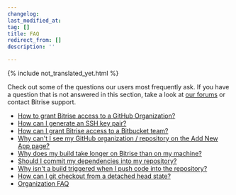```yaml
---
changelog: 
last_modified_at: 
tag: []
title: FAQ
redirect_from: []
description: ''

---
```

{% include not_translated_yet.html %}

Check out some of the questions our users most frequently ask. If you have a question that is not answered in this section, take a look at [our forums](https://discuss.bitrise.io/) or contact Bitrise support.

* [How to grant Bitrise access to a GitHub Organization?](/jp/faq/grant-access-to-github-organization/)
* [How can I generate an SSH key pair?](/jp/faq/how-to-generate-ssh-keypair/)
* [How can I grant Bitrise access to a Bitbucket team?](/jp/faq/grant-access-to-bitbucket-team/)
* [Why can't I see my GitHub organization / repository on the Add New App page?](/jp/faq/i-cant-see-my-github-organization-repository-on-the-add-new-app-page/)
* [Why does my build take longer on Bitrise than on my machine?](/jp/faq/why-my-build-takes-longer-on-bitrise-than-on-my-mac/)
* [Should I commit my dependencies into my repository?](/jp/faq/should-i-commit-my-dependencies-into-my-repository/)
* [Why isn't a build triggered when I push code into the repository?](/jp/faq/no-builds-are-triggered-automatically/)
* [How can I git checkout from a detached head state?](/jp/faq/how-can-i-git-checkout-from-a-detached-head-state/)
* [Organization FAQ](/jp/faq/organization-faq/)